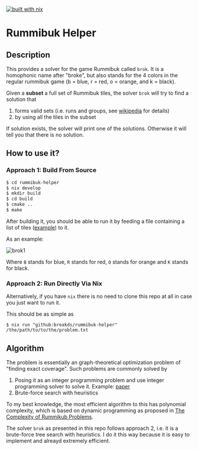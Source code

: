 [![built with nix](https://builtwithnix.org/badge.svg)](https://builtwithnix.org)

# Rummibuk Helper

## Description

This provides a solver for the game Rummibuk called `brok`. It is a homophonic name after "broke", but also stands for the 4 colors in the regular rummibuk game (b = blue, r = red, o = orange, and k = black).

Given a **subset** a full set of Rummibuk tiles, the solver `brok` will try to find a solution that

1. forms valid sets (i.e. runs and groups, see [wikipedia](https://en.wikipedia.org/wiki/Rummikub#Sets) for details)
2. by using all the tiles in the subset

If solution exists, the solver will print one of the solutions. Otherwise it will tell you that there is no solution.

## How to use it?

### Approach 1: Build From Source

```bash
$ cd rummibuk-helper
$ nix develop
$ mkdir build
$ cd build
$ cmake ..
$ make
```

After building it, you should be able to run it by feeding a file containing a list of tiles ([example](./problems/example3.txt)) to it.

As an example:

![brok1](https://user-images.githubusercontent.com/1111035/147836136-c7478eee-5108-4f2c-883e-24022fe1801f.png)

Where `B` stands for blue, `R` stands for red, `O` stands for orange and `K` stands for black.

### Approach 2: Run Directly Via Nix

Alternatively, if you have `nix` there is no need to clone this repo at all in case you just want to run it.

This should be as simple as

```
$ nix run "github:breakds/rummibuk-helper" /the/path/to/to/the/problem.txt
```

## Algorithm

The problem is essentially an graph-theoretical optimization problem of "finding exact coverage". Such problems are commonly solved by

1. Posing it as an integer programming problem and use integer programming solver to solve it. Example: [paper](https://citeseerx.ist.psu.edu/viewdoc/download?doi=10.1.1.95.9619&rep=rep1&type=pdf)
2. Brute-force search with heuristics

To my best knowledge, the most efficient algorithm to this has polynomial complexity, which is based on dynamic programming as proposed in [The Complexity of Rummikub Problems](https://arxiv.org/pdf/1604.07553.pdf).

The solver `brok` as presented in this repo follows approach 2, i.e. it is a brute-force tree search with heuristics. I do it this way because it is easy to implement and alreayd extremely efficient.
